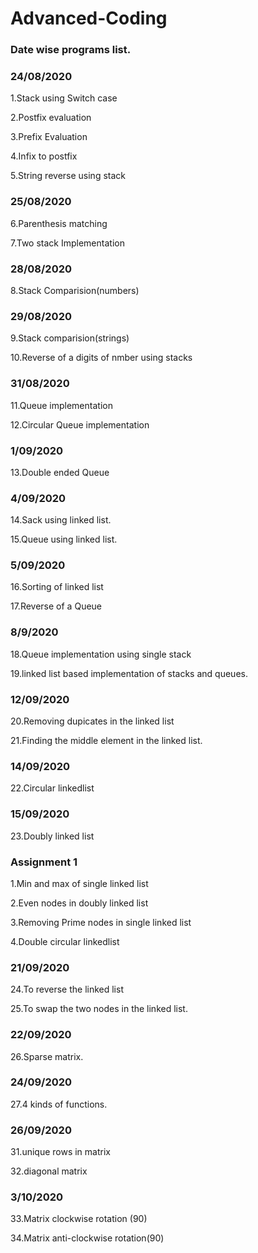 # Advanced-Coding
### Date wise programs list.

### 24/08/2020
1.Stack using Switch case

2.Postfix evaluation

3.Prefix Evaluation

4.Infix to postfix

5.String reverse using stack

### 25/08/2020
6.Parenthesis matching 

7.Two stack Implementation

### 28/08/2020
8.Stack Comparision(numbers)

### 29/08/2020
9.Stack comparision(strings)

10.Reverse of a digits of nmber using stacks

### 31/08/2020
11.Queue implementation

12.Circular Queue implementation

### 1/09/2020
13.Double ended Queue

### 4/09/2020
14.Sack using linked list.

15.Queue using linked list.

### 5/09/2020
16.Sorting of linked list

17.Reverse of a Queue

### 8/9/2020
18.Queue implementation using single stack

19.linked list based implementation of stacks and queues.


### 12/09/2020
20.Removing dupicates in the linked list

21.Finding the middle element in the linked list.

### 14/09/2020
22.Circular linkedlist

###  15/09/2020
23.Doubly linked list

### Assignment 1
1.Min and max of single linked list

2.Even nodes in doubly linked list

3.Removing Prime nodes in single linked list

4.Double circular linkedlist

### 21/09/2020

24.To reverse the linked list

25.To swap the two nodes in the linked list.

### 22/09/2020

26.Sparse matrix.

### 24/09/2020

27.4 kinds of functions.

### 26/09/2020

31.unique rows in matrix

32.diagonal matrix

### 3/10/2020

33.Matrix clockwise rotation (90)

34.Matrix anti-clockwise rotation(90)
